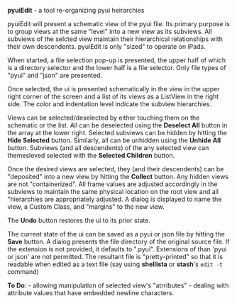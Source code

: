 **pyuiEdit** - a tool re-organizing pyui heirarchies

pyuiEdit will present a schematic view of the pyui file. Its primary purpose is to group views at the same "level" into a new view as its subviews.  All subviews of the selcted view maintain their hierarchical relationships with their own descendents.   pyuiEdit is only "sized" to operate on iPads.

When started, a file selection pop-up is presented, the upper half of which is a directory selector and the lower half is a file selector.  Only file types of "pyui" and "json" are presented.

Once selected, the ui is presented schematically in the view in the upper right corner of the screen and a list of its views as a ListView in the right side.  The color and indentation level indicate the subview
hierarchies.  

Views can be selected/deselected by either touching them on the schematic or the list.  All can be deselected using the **Deselect All** button in the array at the lower right.  Selected subviews can be hidden by hitting the **Hide Selected** button.  Similarly, all can be unhidden using the **Unhide All** button.  Subviews (and all descendents) of the any selected view can themesleved selected with the **Selected Children** button.

Once the desired views are selected, they (and their descendents) can be "deposited" into a new view by hitting the **Collect** button.  Any hidden views are not "containerized".  All frame values are adjusted accordingly in the subviews to maintain the same physical location on the root view and all "hierarchies are appropriately adjusted.  A dialog is displayed to name the view, a Custom Class, and "margins" to the new view.

The **Undo** button restores the ui to its prior state.

The current state of the ui can be saved as a pyui or json file by hitting the **Save** button.  A dialog presents the file directory of the original source file.  If the extension is not provided, it defaults to ".pyui".  Extensions of than 'pyui or json' are not permitted.  The resultant file is "pretty-printed" so that it is readable when edited as a text file (say using **shellista** or **stash**'s `edit -t` command)

**To Do**:
	- allowing manipulation of selected view's "atrributes"
	- dealing with attribute values that have embedded newline characters.